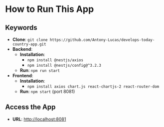 # How to Run This App

## Keywords
- **Clone**: `git clone https://github.com/Antony-Lucas/develops-today-country-app.git`
- **Backend**: 
  - **Installation**:
    - `npm install @nestjs/axios`
    - `npm install @nestjs/config@^3.2.3`
  - **Run**: `npm run start`
- **Frontend**: 
  - **Installation**:
    - `npm install axios chart.js react-chartjs-2 react-router-dom`
  - **Run**: `npm start` (port 8081)

## Access the App
- **URL**: [http://localhost:8081](http://localhost:8081)
